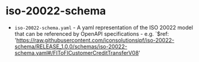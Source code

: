 # iso-20022-schema
* `iso-20022-schema.yaml` - A yaml representation of the ISO 20022 model that can be referenced by OpenAPI specifications - e.g. `$ref: 'https://raw.githubusercontent.com/iconsolutionsipf/iso-20022-schema/RELEASE_1.0.0/schemas/iso-20022-schema.yaml#/FIToFICustomerCreditTransferV08'